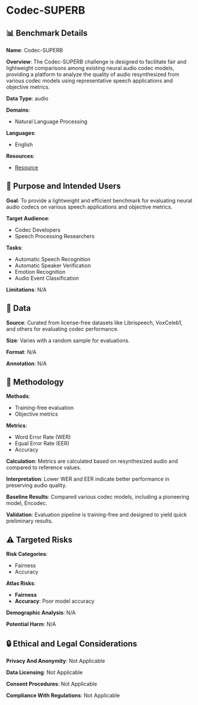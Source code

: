 # Codec-SUPERB

## 📊 Benchmark Details

**Name**: Codec-SUPERB

**Overview**: The Codec-SUPERB challenge is designed to facilitate fair and lightweight comparisons among existing neural audio codec models, providing a platform to analyze the quality of audio resynthesized from various codec models using representative speech applications and objective metrics.

**Data Type**: audio

**Domains**:
- Natural Language Processing

**Languages**:
- English

**Resources**:
- [Resource](https://codecsuperb.github.io/)

## 🎯 Purpose and Intended Users

**Goal**: To provide a lightweight and efficient benchmark for evaluating neural audio codecs on various speech applications and objective metrics.

**Target Audience**:
- Codec Developers
- Speech Processing Researchers

**Tasks**:
- Automatic Speech Recognition
- Automatic Speaker Verification
- Emotion Recognition
- Audio Event Classification

**Limitations**: N/A

## 💾 Data

**Source**: Curated from license-free datasets like Librispeech, VoxCeleb1, and others for evaluating codec performance.

**Size**: Varies with a random sample for evaluations.

**Format**: N/A

**Annotation**: N/A

## 🔬 Methodology

**Methods**:
- Training-free evaluation
- Objective metrics

**Metrics**:
- Word Error Rate (WER)
- Equal Error Rate (EER)
- Accuracy

**Calculation**: Metrics are calculated based on resynthesized audio and compared to reference values.

**Interpretation**: Lower WER and EER indicate better performance in preserving audio quality.

**Baseline Results**: Compared various codec models, including a pioneering model, Encodec.

**Validation**: Evaluation pipeline is training-free and designed to yield quick preliminary results.

## ⚠️ Targeted Risks

**Risk Categories**:
- Fairness
- Accuracy

**Atlas Risks**:
- **Fairness**
- **Accuracy**: Poor model accuracy

**Demographic Analysis**: N/A

**Potential Harm**: N/A

## 🔒 Ethical and Legal Considerations

**Privacy And Anonymity**: Not Applicable

**Data Licensing**: Not Applicable

**Consent Procedures**: Not Applicable

**Compliance With Regulations**: Not Applicable
